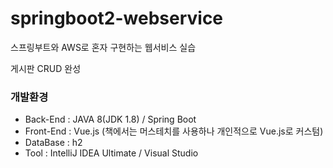 # springboot2-webservice
스프링부트와 AWS로 혼자 구현하는 웹서비스 실습

게시판 CRUD 완성

### 개발환경
+ Back-End : JAVA 8(JDK 1.8) / Spring Boot
+ Front-End : Vue.js (책에서는 머스테치를 사용하나 개인적으로 Vue.js로 커스텀)
+ DataBase : h2
+ Tool : IntelliJ IDEA Ultimate / Visual Studio

